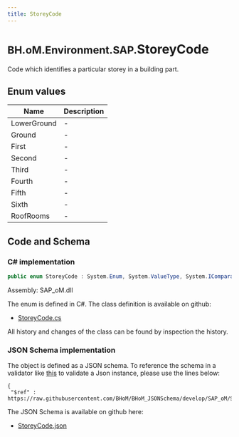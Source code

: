 ```yaml
---
title: StoreyCode
---
```


# <small>BH.oM.Environment.SAP.</small>**StoreyCode**

Code which identifies a particular storey in a building part.

## Enum values

| Name            | Description                                                    |
|-----------------|----------------------------------------------------------------|
| LowerGround |  -  |
| Ground |  -  |
| First |  -  |
| Second |  -  |
| Third |  -  |
| Fourth |  -  |
| Fifth |  -  |
| Sixth |  -  |
| RoofRooms |  -  |


## Code and Schema

### C# implementation

``` C# title="C#"
public enum StoreyCode : System.Enum, System.ValueType, System.IComparable, System.ISpanFormattable, System.IFormattable, System.IConvertible
```

Assembly: SAP_oM.dll

The enum is defined in C#. The class definition is available on github:

- [StoreyCode.cs](https://github.com/BHoM/SAP_Toolkit/blob/develop/SAP_oM/Enums\StoreyCode.cs)

All history and changes of the class can be found by inspection the history.
### JSON Schema implementation

The object is defined as a JSON schema. To reference the schema in a validator like [this](https://www.jsonschemavalidator.net/) to validate a Json instance, please use the lines below:

``` { .json .copy .select } title="JSON Schema"
{
 "$ref" : https://raw.githubusercontent.com/BHoM/BHoM_JSONSchema/develop/SAP_oM/SAP/StoreyCode.json}
```

The JSON Schema is available on github here:

- [StoreyCode.json](https://github.com/BHoM/BHoM_JSONSchema/blob/develop/SAP_oM/SAP/StoreyCode.json)
